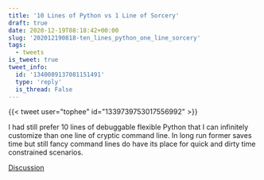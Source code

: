 ```yaml
---
title: '10 Lines of Python vs 1 Line of Sorcery'
draft: true
date: 2020-12-19T08:18:42+00:00
slug: '202012190818-ten_lines_python_one_line_sorcery'
tags:
  - tweets
is_tweet: true
tweet_info:
  id: '1340089137081151491'
  type: 'reply'
  is_thread: False
---
```




{{< tweet user="tophee" id="1339739753017556992" >}}

I had still prefer 10 lines of debuggable flexible Python that I can infinitely customize than one line of cryptic command line. In long run former saves time but still fancy command lines do have its place for quick and dirty time constrained scenarios.

[Discussion](https://x.com/sytelus/status/1340089137081151491)
